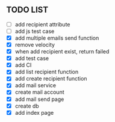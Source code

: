 ## TODO LIST

- [ ] add recipient attribute 
- [ ] add js test case  
- [x] add multiple emails send function  
- [x] remove velocity 
- [x] when add recipient exist, return failed
- [x] add test case
- [x] add CI
- [x] add list recipient function 
- [x] add create recipient function 
- [x] add mail service
- [x] create mail account
- [x] add mail send page
- [x] create db
- [x] add index page
